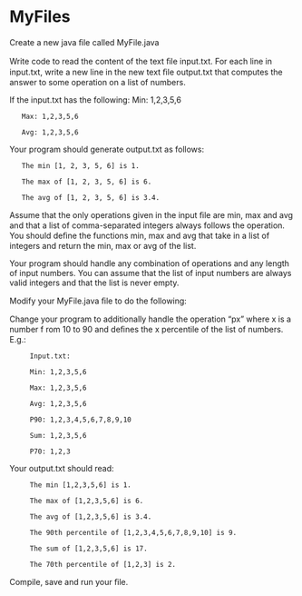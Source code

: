 # MyFiles

Create a new java ﬁle called MyFile.java

Write code to read the content of the text ﬁle input.txt. For each line in
input.txt, write a new line in the new text ﬁle output.txt that computes
the answer to some operation on a list of numbers.

If the input.txt has the following:
       Min: 1,2,3,5,6

       Max: 1,2,3,5,6

       Avg: 1,2,3,5,6

Your program should generate output.txt as follows:

       The min [1, 2, 3, 5, 6] is 1.
  
       The max of [1, 2, 3, 5, 6] is 6.
       
       The avg of [1, 2, 3, 5, 6] is 3.4.

Assume that the only operations given in the input ﬁle are min, max and
avg and that a list of comma-separated integers always follows the
operation. You should deﬁne the functions min, max and avg that take in
a list of integers and return the min, max or avg of the list.

Your program should handle any combination of operations and any
length of input numbers. You can assume that the list of input numbers
are always valid integers and that the list is never empty.

Modify your MyFile.java ﬁle to do the following:

Change your program to additionally handle the operation “px” where x is
a number f rom 10 to 90 and deﬁnes the x percentile of the list of numbers.
E.g.:

         Input.txt:

         Min: 1,2,3,5,6
         
         Max: 1,2,3,5,6
         
         Avg: 1,2,3,5,6
         
         P90: 1,2,3,4,5,6,7,8,9,10
         
         Sum: 1,2,3,5,6
         
         P70: 1,2,3

Your output.txt should read:
         
         The min [1,2,3,5,6] is 1.
         
         The max of [1,2,3,5,6] is 6.
         
         The avg of [1,2,3,5,6] is 3.4.
         
         The 90th percentile of [1,2,3,4,5,6,7,8,9,10] is 9.
         
         The sum of [1,2,3,5,6] is 17.
         
         The 70th percentile of [1,2,3] is 2.

Compile, save and run your ﬁle.
